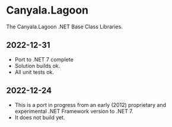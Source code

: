 # Canyala.Lagoon
The Canyala.Lagoon .NET Base Class Libraries.

## 2022-12-31
- Port to .NET 7 complete
- Solution builds ok.
- All unit tests ok.

## 2022-12-24
- This is a port in progress from an early (2012) proprietary and experimental .NET Framework version to .NET 7.
- It does not build yet.
